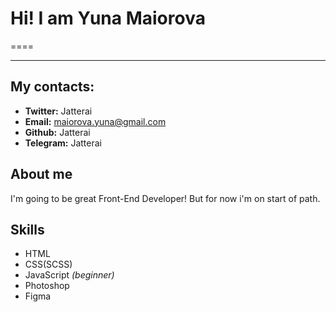 # Hi! I am Yuna Maiorova
====
*****
## My contacts:
* **Twitter:** Jatterai
* **Email:** maiorova.yuna@gmail.com
* **Github:** Jatterai
* **Telegram:** Jatterai

## About me
I'm going to be great Front-End Developer! But for now i'm on start of path. 

## Skills
* HTML
* CSS(SCSS)
* JavaScript _(beginner)_
* Photoshop
* Figma

